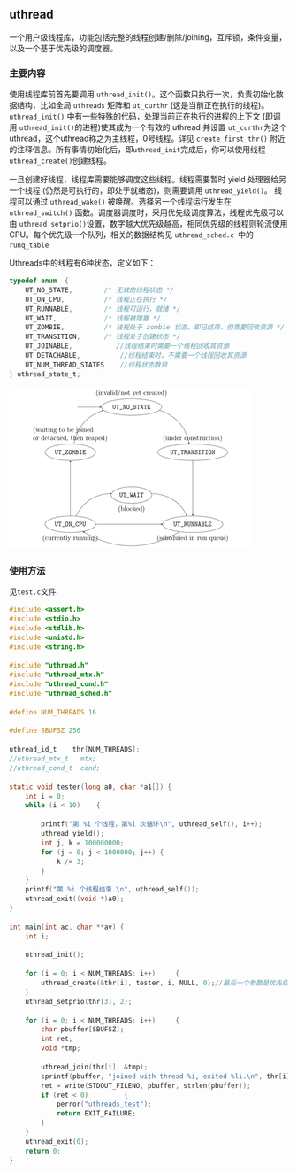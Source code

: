 ## uthread

一个用户级线程库，功能包括完整的线程创建/删除/joining，互斥锁，条件变量，以及一个基于优先级的调度器。

### 主要内容

使用线程库前首先要调用 `uthread_init()`。这个函数只执行一次，负责初始化数据结构，比如全局 `uthreads` 矩阵和 `ut_curthr` (这是当前正在执行的线程)。 `uthread_init()` 中有一些特殊的代码，处理当前正在执行的进程的上下文 (即调用 `uthread_init()`的进程)使其成为一个有效的 uthread 并设置 `ut_curthr`为这个uthread，这个uthread称之为主线程，0号线程。详见 `create_first_thr()` 附近的注释信息。所有事情初始化后，即`uthread_init`完成后，你可以使用线程 `uthread_create()`创建线程。

一旦创建好线程，线程库需要能够调度这些线程。线程需要暂时 yield 处理器给另一个线程 (仍然是可执行的，即处于就绪态)，则需要调用 `uthread_yield()`。 线程可以通过 `uthread_wake()` 被唤醒。选择另一个线程运行发生在 `uthread_switch()` 函数。调度器调度时，采用优先级调度算法，线程优先级可以由 `uthread_setprio()`设置，数字越大优先级越高，相同优先级的线程则轮流使用CPU。每个优先级一个队列，相关的数据结构见 `uthread_sched.c `中的`runq_table` 

Uthreads中的线程有6种状态，定义如下：

```c
typedef enum  {
    UT_NO_STATE,        /* 无效的线程状态 */
    UT_ON_CPU,          /* 线程正在执行 */
    UT_RUNNABLE,        /* 线程可运行，就绪 */
    UT_WAIT,            /* 线程被阻塞 */
    UT_ZOMBIE,          /* 线程处于 zombie 状态，即已结束，但需要回收资源 */
    UT_TRANSITION,      /* 线程处于创建状态 */    
    UT_JOINABLE,           //线程结束时需要一个线程回收其资源
    UT_DETACHABLE,          //线程结束时，不需要一个线程回收其资源 
    UT_NUM_THREAD_STATES    //线程状态数目
} uthread_state_t;
```

![IMG_256](img/clip_image002.png)

### 使用方法

见`test.c`文件

```c
#include <assert.h>
#include <stdio.h>
#include <stdlib.h>
#include <unistd.h>
#include <string.h>

#include "uthread.h"
#include "uthread_mtx.h"
#include "uthread_cond.h"
#include "uthread_sched.h"

#define NUM_THREADS 16

#define SBUFSZ 256

uthread_id_t    thr[NUM_THREADS];
//uthread_mtx_t   mtx;
//uthread_cond_t  cond;

static void tester(long a0, char *a1[]) {
    int i = 0;
    while (i < 10)    {

        printf("第 %i 个线程，第%i 次循环\n", uthread_self(), i++);
        uthread_yield();
        int j, k = 100000000;
        for (j = 0; j < 1000000; j++) {
            k /= 3;
        }
    }
    printf("第 %i 个线程结束.\n", uthread_self());
    uthread_exit((void *)a0);
}

int main(int ac, char **av) {
    int i;
    
    uthread_init();

    for (i = 0; i < NUM_THREADS; i++)     {
        uthread_create(&thr[i], tester, i, NULL, 0);//最后一个参数是优先级
    }
    uthread_setprio(thr[3], 2);

    for (i = 0; i < NUM_THREADS; i++)     {
        char pbuffer[SBUFSZ];
        int ret;
        void *tmp;

        uthread_join(thr[i], &tmp);
        sprintf(pbuffer, "joined with thread %i, exited %li.\n", thr[i], (long)tmp);
        ret = write(STDOUT_FILENO, pbuffer, strlen(pbuffer));
        if (ret < 0)         {
            perror("uthreads_test");
            return EXIT_FAILURE;
        }
    }
    uthread_exit(0);
    return 0;
}
```

